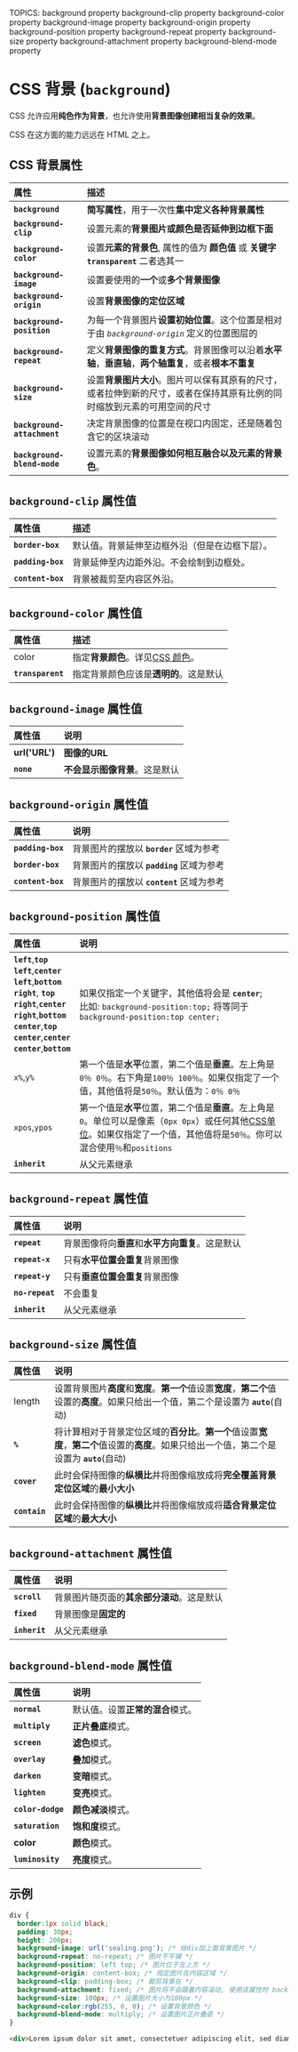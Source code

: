 TOPICS: background property
        background-clip property
        background-color property
        background-image property
        background-origin property
        background-position property
        background-repeat property
        background-size property
        background-attachment property
        background-blend-mode property

# CSS 背景 (`background`)

CSS 允许应用**纯色作为背景**，也允许使用**背景图像创建相当复杂的效果**。

CSS 在这方面的能力远远在 HTML 之上。

## CSS 背景属性

| 属性 | 描述 |
| :--- | :--- |
| **`background`** | **简写属性**，用于一次性**集中定义各种背景属性** |
| **`background-clip`** | 设置元素的**背景图片或颜色是否延伸到边框下面** |
| **`background-color`** | 设置**元素的背景色**, 属性的值为 **颜色值** 或 **关键字 `transparent`** 二者选其一 |
| **`background-image`** | 设置要使用的**一个**或**多个背景图像** |
| **`background-origin`** | 设置**背景图像的定位区域** |
| **`background-position`** | 为每一个背景图片**设置初始位置**。这个位置是相对于由 *`background-origin`* 定义的位置图层的 |
| **`background-repeat`** | 定义**背景图像的重复方式**。背景图像可以沿着**水平轴**，**垂直轴**，**两个轴重复**，或者**根本不重复** |
| **`background-size`** | 设置**背景图片大小**。图片可以保有其原有的尺寸，或者拉伸到新的尺寸，或者在保持其原有比例的同时缩放到元素的可用空间的尺寸 |
| **`background-attachment`** | 决定背景图像的位置是在视口内固定，还是随着包含它的区块滚动 |
| **`background-blend-mode`** | 设置元素的**背景图像如何相互融合以及元素的背景色**。 |

## `background-clip` 属性值

| 属性值 | 描述 |
| :--- | :--- |
| **`border-box`** | 默认值。背景延伸至边框外沿（但是在边框下层）。|
| **`padding-box`** | 背景延伸至内边距外沿。不会绘制到边框处。 |
| **`content-box`** | 背景被裁剪至内容区外沿。|

## `background-color` 属性值

| 属性值 | 描述 |
| :--- | :--- |
| color | 指定**背景颜色**。详见[CSS 颜色](/zh-hans/webfrontend/css_color)。|
| **`transparent`** | 指定背景颜色应该是**透明的**。这是默认 |

## `background-image` 属性值

| 属性值 | 说明 |
| :--- | :--- |
| **url('URL')** | **图像的URL** |
| **`none`** | **不会显示图像背景**。这是默认 |

## `background-origin` 属性值

| 属性值 | 说明 |
| :--- | :--- |
| **`padding-box`** | 背景图片的摆放以 **`border`** 区域为参考 |
| **`border-box`** | 背景图片的摆放以 **`padding`** 区域为参考 |
| **`content-box`** | 背景图片的摆放以 **`content`** 区域为参考 |

## `background-position` 属性值

| 属性值 | 说明 |
| :--- | :--- |
| **`left`**,**`top`**<br>**`left`**,**`center`**<br>**`left`**,**`bottom`**<br>**`right`**, **`top`**<br>**`right`**,**`center`**<br>**`right`**,**`bottom`**<br>**`center`**,**`top`**<br>**`center`**,**`center`**<br>**`center`**,**`bottom`** | 如果仅指定一个关键字，其他值将会是 **`center`**; <br>比如: `background-position:top;` 将等同于 `background-position:top center;`|
| `x%`,`y%` | 第一个值是**水平**位置，第二个值是**垂直**。左上角是`0％ 0％`。右下角是`100％ 100％`。如果仅指定了一个值，其他值将是`50％`。默认值为：`0％ 0％` |
| `xpos`,`ypos` | 第一个值是**水平**位置，第二个值是**垂直**。左上角是`0`。单位可以是像素（`0px 0px`）或任何其他[CSS单位](/zh-hans/webfrontend/css_length_unit)。如果仅指定了一个值，其他值将是`50％`。你可以混合使用`％`和`positions` |
| **`inherit`** | 从父元素继承 |

## `background-repeat` 属性值

| 属性值 | 说明 |
| :--- | :--- |
| **`repeat`** | 背景图像将向**垂直**和**水平方向重复**。这是默认 |
| **`repeat-x`** | 只有**水平位置会重复**背景图像 |
| **`repeat-y`** | 只有**垂直位置会重复**背景图像 |
| **`no-repeat`** | 不会重复 |
| **`inherit`** | 从父元素继承 |

## `background-size` 属性值

| 属性值 | 说明 |
| :--- | :--- |
| length | 设置背景图片**高度**和**宽度**。**第一个**值设置**宽度**，**第二个**值设置的**高度**。如果只给出一个值，第二个是设置为 **`auto`**(自动) |
| **`%`** | 将计算相对于背景定位区域的**百分比**。**第一个**值设置**宽度**，**第二个**值设置的**高度**。如果只给出一个值，第二个是设置为 **`auto`**(自动) |
| **`cover`** | 此时会保持图像的**纵横比**并将图像缩放成将**完全覆盖背景定位区域**的**最小大小** |
| **`contain`** | 此时会保持图像的**纵横比**并将图像缩放成将**适合背景定位区域**的**最大大小** |

## `background-attachment` 属性值

| 属性值 | 说明 |
| :--- | :--- |
| **`scroll`** | 背景图片随页面的**其余部分滚动**。这是默认 |
| **`fixed`** | 背景图像是**固定的** |
| **`inherit`** | 从父元素继承 |

## `background-blend-mode` 属性值

| 属性值 | 说明 |
| :--- | :--- |
| **`normal`** | 默认值。设置**正常的混合**模式。|
| **`multiply`** | **正片叠底**模式。|
| **`screen`** | **滤色**模式。|
| **`overlay`** | **叠加**模式。|
| **`darken`** | **变暗**模式。|
| **`lighten`** | **变亮**模式。|
| **`color-dodge`** | **颜色减淡**模式。|
| **`saturation`** | **饱和度**模式。|
| **color** | **颜色**模式。|
| **`luminosity`** | **亮度**模式。|

## 示例

```css
div {
  border:1px solid black;
  padding: 30px;
  height: 200px;
  background-image: url('sealing.png'); /* 给div加上面背景图片 */
  background-repeat: no-repeat; /* 图片不平铺 */
  background-position: left top; /* 图片位于左上方 */
  background-origin: content-box; /* 规定图片在内容区域 */
  background-clip: padding-box; /* 裁剪背景在 */
  background-attachment: fixed; /* 图片将不会跟着内容滚动, 使用该属性时 background-origin 属性则没有效果 */
  background-size: 100px; /* 设置图片大小为100px */
  background-color:rgb(255, 0, 0); /* 设置背景颜色 */
  background-blend-mode: multiply; /* 设置图片正片叠底 */
}
```

```html
<div>Lorem ipsum dolor sit amet, consectetuer adipiscing elit, sed diam nonummy nibh euismod tincidunt ut laoreet dolore magna aliquam erat volutpat. Ut wisi enim ad minim veniam, quis nostrud exerci tation ullamcorper suscipit lobortis nisl ut aliquip ex ea commodo consequat.</div>
```
